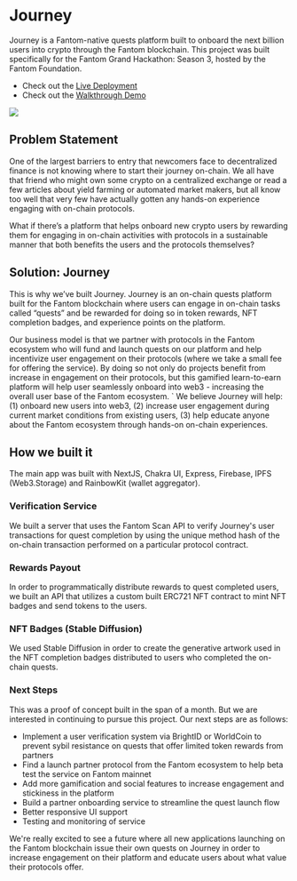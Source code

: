 # Journey

Journey is a Fantom-native quests platform built to onboard the next billion users into crypto through the Fantom blockchain. This project was built specifically for the Fantom Grand Hackathon: Season 3, hosted by the Fantom Foundation.

- Check out the [Live Deployment](https://tryjourney.xyz)
- Check out the [Walkthrough Demo](https://vimeo.com/805770352)

![](frontend/public/landing.png)

## Problem Statement

One of the largest barriers to entry that newcomers face to decentralized finance is not knowing where to start their journey on-chain. We all have that friend who might own some crypto on a centralized exchange or read a few articles about yield farming or automated market makers, but all know too well that very few have actually gotten any hands-on experience engaging with on-chain protocols.

What if there’s a platform that helps onboard new crypto users by rewarding them for engaging in on-chain activities with protocols in a sustainable manner that both benefits the users and the protocols themselves?

## Solution: Journey

This is why we’ve built Journey. Journey is an on-chain quests platform built for the Fantom blockchain where users can engage in on-chain tasks called “quests” and be rewarded for doing so in token rewards, NFT completion badges, and experience points on the platform.

Our business model is that we partner with protocols in the Fantom ecosystem who will fund and launch quests on our platform and help incentivize user engagement on their protocols (where we take a small fee for offering the service). By doing so not only do projects benefit from increase in engagement on their protocols, but this gamified learn-to-earn platform will help user seamlessly onboard into web3 - increasing the overall user base of the Fantom ecosystem.
`
We believe Journey will help: (1) onboard new users into web3, (2) increase user engagement during current market conditions from existing users, (3) help educate anyone about the Fantom ecosystem through hands-on on-chain experiences.


## How we built it
The main app was built with NextJS, Chakra UI, Express, Firebase, IPFS (Web3.Storage) and RainbowKit (wallet aggregator).

### Verification Service
We built a server that uses the Fantom Scan API to verify Journey's user transactions for quest completion by using the unique method hash of the on-chain transaction performed on a particular protocol contract.

### Rewards Payout
In order to programmatically distribute rewards to quest completed users, we built an API that utilizes a custom built ERC721 NFT contract to mint NFT badges and send tokens to the users.

### NFT Badges (Stable Diffusion)
We used Stable Diffusion in order to create the generative artwork used in the NFT completion badges distributed to users who completed the on-chain quests.

### Next Steps

This was a proof of concept built in the span of a month. But we are interested in continuing to pursue this project. Our next steps are as follows:

- Implement a user verification system via BrightID or WorldCoin to prevent sybil resistance on quests that offer limited token rewards from partners
- Find a launch partner protocol from the Fantom ecosystem to help beta test the service on Fantom mainnet
- Add more gamification and social features to increase engagement and stickiness in the platform
- Build a partner onboarding service to streamline the quest launch flow
- Better responsive UI support
- Testing and monitoring of service

We're really excited to see a future where all new applications launching on the Fantom blockchain issue their own quests on Journey in order to increase engagement on their platform and educate users about what value their protocols offer.